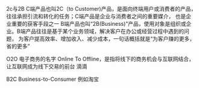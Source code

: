 
2c与2B
C端产品也叫2C（to Customer)产品，是面向终端用户或消费者的产品，往往承担引流和转化的任务；C端产品是企业与消费者之间的重要媒介，
也是企业重要的获客手段之一
B端产品也叫“2B(Business)”产品，使用对象是组织或企业。B端产品往往是基于某个业务领域，解决客户在办公或经营过程中遇到的问题，
  为客户提高效率、增加收入、减少成本，一句话概括就是“为客户赚的更多，省的更多”

O2O   电子商务的名字
Online To Offline，是指将线下的商务机会与互联网结合，让互联网成为线下交易的前台
滴滴

B2C
Business-to-Consumer
例如淘宝

